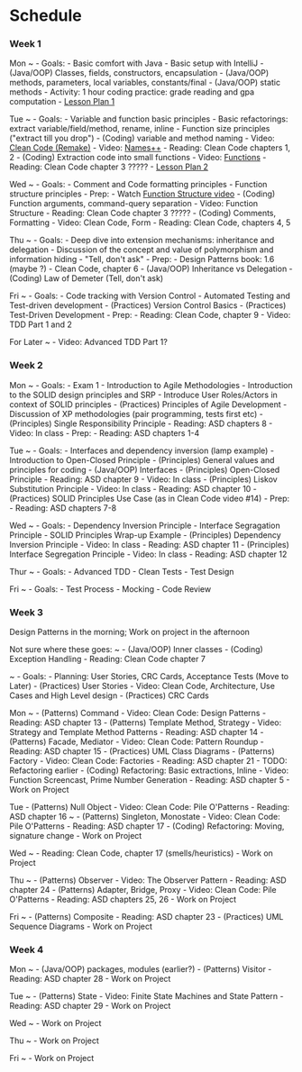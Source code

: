 # Schedule

### Week 1

Mon
  ~ - Goals:
        - Basic comfort with Java
        - Basic setup with IntelliJ
    - (Java/OOP) Classes, fields, constructors, encapsulation
    - (Java/OOP) methods, parameters, local variables, constants/final
    - (Java/OOP) static methods
    - Activity: 1 hour coding practice: grade reading and gpa computation
    - [Lesson Plan 1](lessonPlans/lessonPlanDay1.md)

Tue
  ~ - Goals:
        - Variable and function basic principles
        - Basic refactorings: extract variable/field/method, rename, inline
        - Function size principles ("extract till you drop")
    - (Coding) variable and method naming
        - Video: [Clean Code (Remake)](videos/01-clean_code.md)
        - Video: [Names++](videos/02-names.md)
        - Reading: Clean Code chapters 1, 2
    - (Coding) Extraction code into small functions
        - Video: [Functions](videos/03-function_size.md)
        - Reading: Clean Code chapter 3 ?????
    - [Lesson Plan 2](lessonPlans/lessonPlanDay2.md)

Wed
  ~ - Goals:
        - Comment and Code formatting principles
        - Function structure principles
    - Prep:
        - Watch [Function Structure video](videos/05-function_structure.md)
    - (Coding) Function arguments, command-query separation
        - Video: Function Structure
        - Reading: Clean Code chapter 3 ?????
    - (Coding) Comments, Formatting
        - Video: Clean Code, Form
        - Reading: Clean Code, chapters 4, 5

Thu
  ~ - Goals:
        - Deep dive into extension mechanisms: inheritance and delegation
        - Discussion of the concept and value of polymorphism and information hiding
        - "Tell, don't ask"
    - Prep:
        - Design Patterns book: 1.6 (maybe ?)
        - Clean Code, chapter 6
    - (Java/OOP) Inheritance vs Delegation
    - (Coding) Law of Demeter (Tell, don't ask)

Fri
  ~ - Goals:
        - Code tracking with Version Control
        - Automated Testing and Test-driven development
    - (Practices) Version Control Basics
    - (Practices) Test-Driven Development
    - Prep:
        - Reading: Clean Code, chapter 9
        - Video: TDD Part 1 and 2

For Later
  ~ - Video: Advanced TDD Part 1?

### Week 2

Mon
  ~ - Goals:
		- Exam 1
        - Introduction to Agile Methodologies
        - Introduction to the SOLID design principles and SRP
		- Introduce User Roles/Actors in context of SOLID principles
    - (Practices) Principles of Agile Development
        - Discussion of XP methodologies (pair programming, tests first etc)
    - (Principles) Single Responsibility Principle
        - Reading: ASD chapters 8
        - Video: In class
	- Prep:
        - Reading: ASD chapters 1-4

Tue
  ~ - Goals:
        - Interfaces and dependency inversion (lamp example)
		- Introduction to Open-Closed Principle
    - (Principles) General values and principles for coding
    - (Java/OOP) Interfaces
    - (Principles) Open-Closed Principle
        - Reading: ASD chapter 9
        - Video: In class
    - (Principles) Liskov Substitution Principle
        - Video: In class
        - Reading: ASD chapter 10
    - (Practices) SOLID Principles Use Case (as in Clean Code video #14)
	- Prep:
        - Reading: ASD chapters 7-8

Wed
  ~ - Goals:
		- Dependency Inversion Principle
		- Interface Segragation Principle
		- SOLID Principles Wrap-up Example
    - (Principles) Dependency Inversion Principle
        - Video: In class
        - Reading: ASD chapter 11
    - (Principles) Interface Segregation Principle
        - Video: In class
        - Reading: ASD chapter 12

Thur
  ~ - Goals:
		- Advanced TDD
	    - Clean Tests
		- Test Design

Fri
  ~ - Goals:
		- Test Process
	    - Mocking
		- Code Review

### Week 3

Design Patterns in the morning; Work on project in the afternoon

Not sure where these goes:
  ~ - (Java/OOP) Inner classes
    - (Coding) Exception Handling
        - Reading: Clean Code chapter 7

  ~ - Goals:
        - Planning: User Stories, CRC Cards, Acceptance Tests (Move to Later)
    - (Practices) User Stories
        - Video: Clean Code, Architecture, Use Cases and High Level design
    - (Practices) CRC Cards


Mon
  ~ - (Patterns) Command
        - Video: Clean Code: Design Patterns
        - Reading: ASD chapter 13
    - (Patterns) Template Method, Strategy
        - Video: Strategy and Template Method Patterns
        - Reading: ASD chapter 14
    - (Patterns) Facade, Mediator
        - Video: Clean Code: Pattern Roundup
        - Reading: ASD chapter 15
    - (Practices) UML Class Diagrams
    - (Patterns) Factory
        - Video: Clean Code: Factories
        - Reading: ASD chapter 21
    - TODO: Refactoring earlier
    - (Coding) Refactoring: Basic extractions, Inline
        - Video: Function Screencast, Prime Number Generation
        - Reading: ASD chapter 5
    - Work on Project

Tue
    - (Patterns) Null Object
        - Video: Clean Code: Pile O'Patterns
        - Reading: ASD chapter 16
  ~ - (Patterns) Singleton, Monostate
        - Video: Clean Code: Pile O'Patterns
        - Reading: ASD chapter 17
    - (Coding) Refactoring: Moving, signature change
    - Work on Project

Wed
  ~ - Reading: Clean Code, chapter 17 (smells/heuristics)
    - Work on Project

Thu
  ~ - (Patterns) Observer
        - Video: The Observer Pattern
        - Reading: ASD chapter 24
    - (Patterns) Adapter, Bridge, Proxy
        - Video: Clean Code: Pile O'Patterns
        - Reading: ASD chapters 25, 26
    - Work on Project

Fri
  ~ - (Patterns) Composite
        - Reading: ASD chapter 23
    - (Practices) UML Sequence Diagrams
    - Work on Project

### Week 4

Mon
  ~ - (Java/OOP) packages, modules (earlier?)
    - (Patterns) Visitor
        - Reading: ASD chapter 28
    - Work on Project

Tue
  ~ - (Patterns) State
        - Video: Finite State Machines and State Pattern
        - Reading: ASD chapter 29
    - Work on Project

Wed
  ~ - Work on Project

Thu
  ~ - Work on Project

Fri
  ~ - Work on Project
